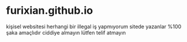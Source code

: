 # furixian.github.io
kişisel websitesi
herhangi bir illegal iş yapmıyorum sitede yazanlar %100 şaka amaçlıdır ciddiye almayın
lütfen telif atmayın
